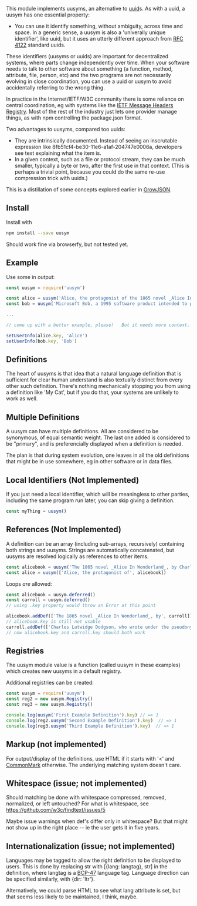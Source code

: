 This module implements uusyms, an alternative to
[uuid](https://en.wikipedia.org/wiki/Universally_unique_identifier)s.
As with a uuid, a uusym has one essential property:

* You can use it identify something, without ambiguity, across time
  and space.  In a generic sense, a uusym is also a 'univerally unique
  identifier', like uuid, but it uses an utterly different approach from
  [RFC 4122](https://tools.ietf.org/html/rfc4122) standard uuids.

These identifiers (uusyms or uuids) are important for decentralized
systems, where parts change independently over time.  When your
software needs to talk to other software about something (a function,
method, attribute, file, person, etc) and the two programs are not
necessarily evolving in close coordination, you can use a uuid or
uusym to avoid accidentally referring to the wrong thing.

In practice in the Internet/IETF/W3C community there is some reliance
on central coordination, eg with systems like the [IETF Message Headers Registry](http://www.iana.org/assignments/message-headers/message-headers.xhtml).   Most of the rest of the industry just lets one provider manage things, as with npm controlling the package.json format.

Two advantages to uusyms, compared too uuids:

* They are intrinsically documented.  Instead of seeing an inscrutable expression like 8fb51cf4-be30-11e6-a1af-204747e0006a, developers see text explaining what the item is.
* In a given context, such as a file or protocol stream, they can be much smaller, typically a byte or two, after the first use in that context.   (This is perhaps a trivial point, because you could do the same re-use compression trick with uuids.)

This is a distillation of some concepts explored earlier in [GrowJSON](https://decentralyze.com/2014/06/30/growjson/).

## Install

Install with
```sh
npm install --save uusym
```

Should work fine via browserfy, but not tested yet.

## Example

Use some in output:


```js
const uusym = require('uusym')

const alice = uusym('Alice, the protagonist of the 1865 novel _Alice In Wonderland_, by Lewis Carroll.')
const bob = uusym('Microsoft Bob, a 1995 software product intended to provide a more user-friendly interface to Microsoft Windows.')

...

// come up with a better example, please!   But it needs more context.

setUserInfo(alice.key, 'Alice')
setUserInfo(bob.key, 'Bob')
```

## Definitions

The heart of uusyms is that idea that a natural language definition
that is sufficient for clear human understand is also textually
distinct from every other such definition.  There's nothing
mechanically stopping you from using a definition like 'My Cat', but
if you do that, your systems are unlikely to work as well.

## Multiple Definitions

A uusym can have multiple definitions.  All are considered to be
synonymous, of equal semantic weight.  The last one added is
considered to be "primary", and is preferencially displayed when a
definition is needed.

The plan is that during system evolution, one leaves in all the old
definitions that might be in use somewhere, eg in other software or in
data files.

## Local Identifiers (Not Implemented)

If you just need a local identifier, which will be meaningless to
other parties, including the same program run later, you can skip
giving a definition.


```js
const myThing = uusym()
```

## References (Not Implemented)

A definition can be an array (including sub-arrays, recursively)
containing both strings and uusyms.  Strings are automatically
concatenated, but uusyms are resolved logically as references to other
items.

```js
const alicebook = uusym('The 1865 novel _Alice In Wonderland_, by Charles Lutwidge Dodgson, writing under the pseudonym Lewis Carroll')
const alice = uusym(['Alice, the protagonist of', alicebook])
```

Loops _are_ allowed:


```js
const alicebook = uusym.deferred()
const carroll = uusym.deferred()
// using .key property would throw an Error at this point

alicebook.addDef(['The 1865 novel _Alice In Wonderland_, by', carroll])
// alicebook.key is still not usable
carroll.addDef(['Charles Lutwidge Dodgson, who wrote under the pseudonym Lewis Carroll, famous author of', alicebook])
// now alicebook.key and carroll.key should both work
```

## Registries

The uusym module value is a function (called uusym in these examples)
which creates new uusyms in a default registry.

Additional registries can be created:

```js
const uusym = require('uusym')
const reg2 = new uusym.Registry()
const reg3 = new uusym.Registry()

console.log(uusym('First Example Definition').key) // => 1
console.log(reg2.uusym('Second Example Definition').key)  // => 1
console.log(reg3.uusym('Third Example Definition').key)  // => 1
```

## Markup (not implemented)

For output/display of the definitions, use HTML if it starts with '<'
and [CommonMark](http://commonmark.org/) otherwise.  The underlying matching system doesn't
care.

## Whitespace (issue; not implemented)

Should matching be done with whitespace compressed, removed,
normalized, or left untouched?  For what is whitespace, see
https://github.com/w3c/findtext/issues/5

Maybe issue warnings when def's differ only in whitespace?  But that
might not show up in the right place -- ie the user gets it in five
years.

## Internationalization (issue; not implemented)

Languages may be tagged to allow the right definition to be displayed
to users.  This is done by replacing str with [{lang: langtag}, str]
in the definition, where langtag is a [BCP-47](https://tools.ietf.org/html/bcp47) language tag.  Language
direction can be specified similarly, with {dir: 'ltr'}.

Alternatively, we could parse HTML to see what lang attribute is set,
but that seems less likely to be maintained, I think, maybe.


[uuid]: https://en.wikipedia.org/wiki/Universally_unique_identifier
[RFC 4122]: https://tools.ietf.org/html/rfc4122
[1]: http://www.iana.org/assignments/message-headers/message-headers.xhtml
[GrowJSON]: https://decentralyze.com/2014/06/30/growjson/
[BCP-47]: https://tools.ietf.org/html/bcp47
[CommonMark]: http://commonmark.org/